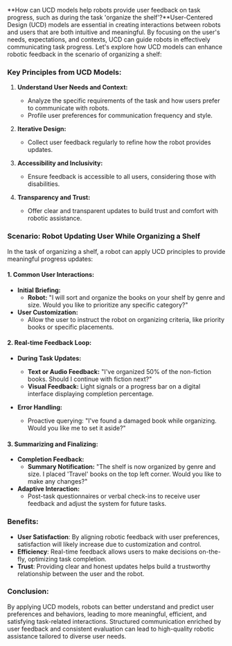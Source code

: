 **How can UCD models help robots provide user feedback on task progress, such as during the task 'organize the shelf'?**User-Centered Design (UCD) models are essential in creating interactions between robots and users that are both intuitive and meaningful. By focusing on the user's needs, expectations, and contexts, UCD can guide robots in effectively communicating task progress. Let's explore how UCD models can enhance robotic feedback in the scenario of organizing a shelf:

### Key Principles from UCD Models:

1. **Understand User Needs and Context:**
   - Analyze the specific requirements of the task and how users prefer to communicate with robots.
   - Profile user preferences for communication frequency and style.

2. **Iterative Design:**
   - Collect user feedback regularly to refine how the robot provides updates.

3. **Accessibility and Inclusivity:**
   - Ensure feedback is accessible to all users, considering those with disabilities.

4. **Transparency and Trust:**
   - Offer clear and transparent updates to build trust and comfort with robotic assistance.

### Scenario: Robot Updating User While Organizing a Shelf

In the task of organizing a shelf, a robot can apply UCD principles to provide meaningful progress updates:

#### 1. **Common User Interactions:**

   - **Initial Briefing:**
     - **Robot:** "I will sort and organize the books on your shelf by genre and size. Would you like to prioritize any specific category?"
   - **User Customization:**
     - Allow the user to instruct the robot on organizing criteria, like priority books or specific placements.

#### 2. **Real-time Feedback Loop:**

  - **During Task Updates:**
    - **Text or Audio Feedback:** "I've organized 50% of the non-fiction books. Should I continue with fiction next?"
    - **Visual Feedback:** Light signals or a progress bar on a digital interface displaying completion percentage.

  - **Error Handling:**
    - Proactive querying: "I've found a damaged book while organizing. Would you like me to set it aside?"

#### 3. **Summarizing and Finalizing:**

  - **Completion Feedback:**
    - **Summary Notification:** "The shelf is now organized by genre and size. I placed 'Travel' books on the top left corner. Would you like to make any changes?"
  - **Adaptive Interaction:**
    - Post-task questionnaires or verbal check-ins to receive user feedback and adjust the system for future tasks.

### Benefits:

- **User Satisfaction**: By aligning robotic feedback with user preferences, satisfaction will likely increase due to customization and control.
- **Efficiency**: Real-time feedback allows users to make decisions on-the-fly, optimizing task completion.
- **Trust**: Providing clear and honest updates helps build a trustworthy relationship between the user and the robot.

### Conclusion:

By applying UCD models, robots can better understand and predict user preferences and behaviors, leading to more meaningful, efficient, and satisfying task-related interactions. Structured communication enriched by user feedback and consistent evaluation can lead to high-quality robotic assistance tailored to diverse user needs.